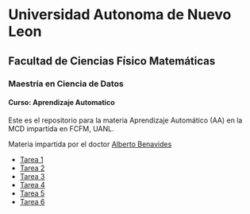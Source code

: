 # Universidad Autonoma de Nuevo Leon
## Facultad de Ciencias Físico Matemáticas
### Maestría en Ciencia de Datos

#### Curso: Aprendizaje Automatico

Este es el repositorio para la materia Aprendizaje Automático (AA) en la MCD impartida en FCFM, UANL. 

Materia impartida por el doctor [Alberto Benavides](https://github.com/albertobenavides)

- [Tarea 1](Tarea1/Tarea1.ipynb)
- [Tarea 2](Tarea2/Tarea2.ipynb)
- [Tarea 3](Tarea3/)
- [Tarea 4](Tarea4/)
- [Tarea 5](Tarea5/)
- [Tarea 6](Tarea6/)

